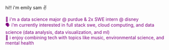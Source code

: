 hi!! i'm emily sam ✌ <br>
<p style="color:purple">
  🚀 i'm a data science major @ purdue & 2x SWE intern @ disney <br>
  🗣️ i'm currently interested in full stack swe, cloud computing, and data science (data analysis, data visualization, and ml)<br>
  🤝 i enjoy combining tech with topics like music, environmental science, and mental health
</p>

<!--
**esammakes/esammakes** is a ✨ _special_ ✨ repository because its `README.md` (this file) appears on your GitHub profile.

Here are some ideas to get you started:

- 🔭 I’m currently working on ...
- 🌱 I’m currently learning ...
- 👯 I’m looking to collaborate on ...
- 🤔 I’m looking for help with ...
- 💬 Ask me about ...
- 📫 How to reach me: ...
- 😄 Pronouns: ...
- ⚡ Fun fact: ...
-->
